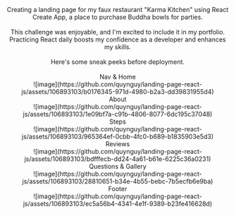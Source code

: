 <center>
Creating a landing page for my faux restaurant "Karma Kitchen" using React Create App, a place to purchase Buddha bowls for parties.
  <br> <br>
This challenge was enjoyable, and I'm excited to include it in my portfolio. Practicing React daily boosts my confidence as a developer and enhances my skills.
<br> <br>
Here's some sneak peeks before deployment. 
<br> <br>
Nav & Home <br>
![image](https://github.com/quynguy/landing-page-react-js/assets/106893103/b0176345-971d-4980-b2a3-dd39831955d4)

<br>
About <br>
![image](https://github.com/quynguy/landing-page-react-js/assets/106893103/1e09bf7a-c91b-4806-8077-6dc195c37048)

<br>
Steps <br>
![image](https://github.com/quynguy/landing-page-react-js/assets/106893103/965364ef-0cbb-4fc0-b689-b1835903e5d3)

<br>
Reviews <br>
![image](https://github.com/quynguy/landing-page-react-js/assets/106893103/bdfffecb-dd24-4a61-b61e-6225c36a0231)

<br>
Questions & Gallery <br>
![image](https://github.com/quynguy/landing-page-react-js/assets/106893103/28810651-b34e-4b55-bebc-7b5ecfb6e9ba)


<br>
Footer <br>
![image](https://github.com/quynguy/landing-page-react-js/assets/106893103/ec5a56b4-4341-4e1f-9389-b23fe416628d)







</center>
